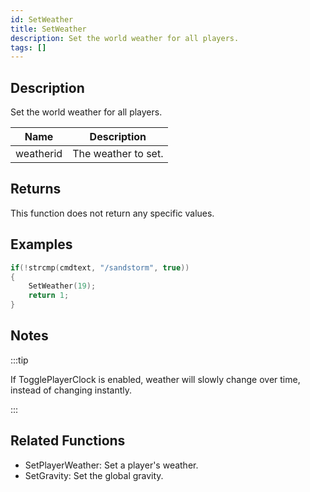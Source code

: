 ```yaml
---
id: SetWeather
title: SetWeather
description: Set the world weather for all players.
tags: []
---
```


<TagLinks />

## Description

Set the world weather for all players.

| Name      | Description         |
| --------- | ------------------- |
| weatherid | The weather to set. |

## Returns

This function does not return any specific values.

## Examples

```c
if(!strcmp(cmdtext, "/sandstorm", true))
{
    SetWeather(19);
    return 1;
}
```

## Notes

:::tip

If TogglePlayerClock is enabled, weather will slowly change over time, instead of changing instantly.

:::

## Related Functions

- SetPlayerWeather: Set a player's weather.
- SetGravity: Set the global gravity.
